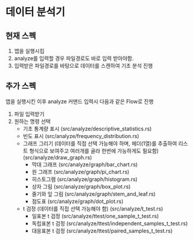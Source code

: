 # 데이터 분석기

## 현재 스펙

1. 앱을 실행시킴
2. analyze를 입력할 경우 파일경로도 바로 입력 받아야함.
3. 입력받은 파일경로를 바탕으로 데이터를 스캔하여 기초 분석 진행

## 추가 스펙

앱을 실행시킨 이후 analyze 커맨드 입력시 다음과 같은 Flow로 진행

1. 파일 입력받기
2. 원하는 명령 선택
   - 기초 통계량 표시 (src/analyze/descriptive_statistics.rs)
   - 빈도 표시 (src/analyze/frequency_distribution.rs)
   - 그래프 그리기 (데이터를 직접 선택 가능해야 하며, 헤더(1열)를 추출하여 리스트 형식으로 보여주고 여러개를 골라 한번에 가능하게도 필요함) (src/analyze/draw_graph.rs)
     - 막대 그래프 (src/analyze/graph/bar_chart.rs)
     - 원 그래프 (src/analyze/graph/pi_chart.rs)
     - 히스토그램 (src/analyze/graph/histogram.rs)
     - 상자 그림 (src/analyze/graph/box_plot.rs)
     - 줄기와 잎 그림 (src/analyze/graph/stem_and_leaf.rs)
     - 점도표 (src/analyze/graph/dot_plot.rs)
   - t 검정 (데이터를 직접 선택 가능해야 함) (src/analyze/t_test.rs)
     - 일표본 t 검정 (src/analyze/ttest/one_sample_t_test.rs)
     - 독립표본 t 검정 (src/analyze/ttest/independent_samples_t_test.rs)
     - 대응표본 t 검정 (src/analyze/ttest/paired_samples_t_test.rs)


